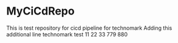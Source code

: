 # MyCiCdRepo
This is test repository for cicd pipeline for technomark
Adding this additional line
technomark test
11 22 33 779 880
